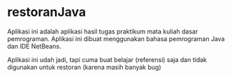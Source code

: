 # restoranJava

Aplikasi ini adalah aplikasi hasil tugas praktikum mata kuliah dasar pemrograman. Aplikasi ini dibuat menggunakan
bahasa pemrograman Java dan IDE NetBeans.

Aplikasi ini udah jadi, tapi cuma buat belajar (referensi) saja dan tidak digunakan untuk restoran (karena masih banyak bug)
